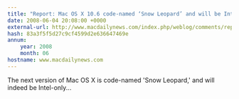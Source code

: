 ```yaml
---
title: "Report: Mac OS X 10.6 code-named ‘Snow Leopard’ and will be Intel-only"
date: 2008-06-04 20:08:00 +0000
external-url: http://www.macdailynews.com/index.php/weblog/comments/report_mac_os_x_106_code_named_snow_leopard_and_will_be_intel_only/
hash: 83a3f5f5d27c9cf4599d2e636647469e
annum:
    year: 2008
    month: 06
hostname: www.macdailynews.com
---
```


The next version of Mac OS X is code-named 'Snow Leopard,' and will indeed be Intel-only...
